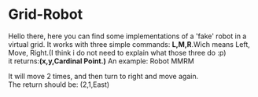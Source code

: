 # Grid-Robot
Hello there, here you can find some implementations of a 'fake' robot in a virtual grid.
It works with three simple commands:
<strong>L,M,R</strong>.Wich means Left, Move, Right.(I think i do not need to explain what those three do :p)</br>
it returns:<strong>(x,y,Cardinal Point.)</strong>
An example:
Robot MMRM

It will  move 2 times, and then turn to right and move again.</br>
The return should be: (2,1,East)
